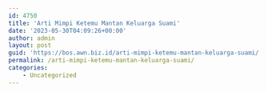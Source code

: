 ```yaml
---
id: 4750
title: 'Arti Mimpi Ketemu Mantan Keluarga Suami'
date: '2023-05-30T04:09:26+00:00'
author: admin
layout: post
guid: 'https://bos.awn.biz.id/arti-mimpi-ketemu-mantan-keluarga-suami/'
permalink: /arti-mimpi-ketemu-mantan-keluarga-suami/
categories:
    - Uncategorized
---
```


